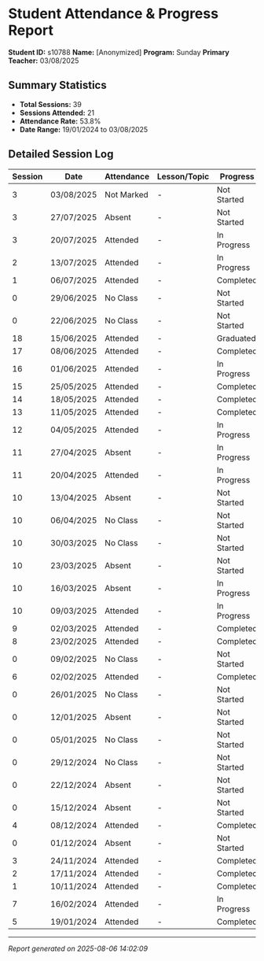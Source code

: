# Student Attendance & Progress Report

**Student ID:** s10788
**Name:** [Anonymized]
**Program:** Sunday
**Primary Teacher:** 03/08/2025

## Summary Statistics
- **Total Sessions:** 39
- **Sessions Attended:** 21
- **Attendance Rate:** 53.8%
- **Date Range:** 19/01/2024 to 03/08/2025

## Detailed Session Log

| Session | Date | Attendance | Lesson/Topic | Progress |
|---------|------|------------|--------------|----------|
| 3 | 03/08/2025 | Not Marked | - | Not Started |
| 3 | 27/07/2025 | Absent | - | Not Started |
| 3 | 20/07/2025 | Attended | - | In Progress |
| 2 | 13/07/2025 | Attended | - | In Progress |
| 1 | 06/07/2025 | Attended | - | Completed |
| 0 | 29/06/2025 | No Class | - | Not Started |
| 0 | 22/06/2025 | No Class | - | Not Started |
| 18 | 15/06/2025 | Attended | - | Graduated |
| 17 | 08/06/2025 | Attended | - | Completed |
| 16 | 01/06/2025 | Attended | - | In Progress |
| 15 | 25/05/2025 | Attended | - | Completed |
| 14 | 18/05/2025 | Attended | - | Completed |
| 13 | 11/05/2025 | Attended | - | Completed |
| 12 | 04/05/2025 | Attended | - | In Progress |
| 11 | 27/04/2025 | Absent | - | In Progress |
| 11 | 20/04/2025 | Attended | - | In Progress |
| 10 | 13/04/2025 | Absent | - | Not Started |
| 10 | 06/04/2025 | No Class | - | Not Started |
| 10 | 30/03/2025 | No Class | - | Not Started |
| 10 | 23/03/2025 | Absent | - | Not Started |
| 10 | 16/03/2025 | Absent | - | In Progress |
| 10 | 09/03/2025 | Attended | - | In Progress |
| 9 | 02/03/2025 | Attended | - | Completed |
| 8 | 23/02/2025 | Attended | - | Completed |
| 0 | 09/02/2025 | No Class | - | Not Started |
| 6 | 02/02/2025 | Attended | - | Completed |
| 0 | 26/01/2025 | No Class | - | Not Started |
| 0 | 12/01/2025 | Absent | - | Not Started |
| 0 | 05/01/2025 | No Class | - | Not Started |
| 0 | 29/12/2024 | No Class | - | Not Started |
| 0 | 22/12/2024 | Absent | - | Not Started |
| 0 | 15/12/2024 | Absent | - | Not Started |
| 4 | 08/12/2024 | Attended | - | Completed |
| 0 | 01/12/2024 | Absent | - | Not Started |
| 3 | 24/11/2024 | Attended | - | Completed |
| 2 | 17/11/2024 | Attended | - | Completed |
| 1 | 10/11/2024 | Attended | - | Completed |
| 7 | 16/02/2024 | Attended | - | In Progress |
| 5 | 19/01/2024 | Attended | - | Completed |

---
*Report generated on 2025-08-06 14:02:09*